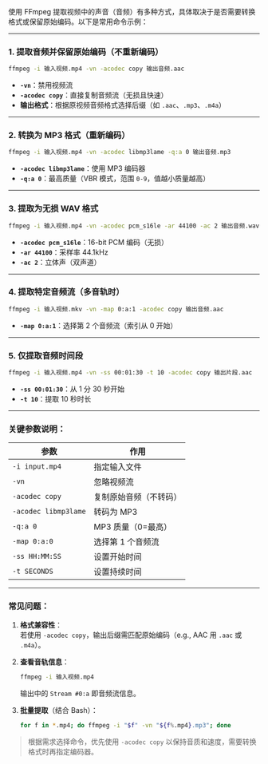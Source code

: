 使用 FFmpeg 提取视频中的声音（音频）有多种方式，具体取决于是否需要转换格式或保留原始编码。以下是常用命令示例：

---

### 1. **提取音频并保留原始编码（不重新编码）**
```bash
ffmpeg -i 输入视频.mp4 -vn -acodec copy 输出音频.aac
```
- **`-vn`**：禁用视频流
- **`-acodec copy`**：直接复制音频流（无损且快速）
- **输出格式**：根据原视频音频格式选择后缀（如 `.aac`、`.mp3`、`.m4a`）

---

### 2. **转换为 MP3 格式（重新编码）**
```bash
ffmpeg -i 输入视频.mp4 -vn -acodec libmp3lame -q:a 0 输出音频.mp3
```
- **`-acodec libmp3lame`**：使用 MP3 编码器
- **`-q:a 0`**：最高质量（VBR 模式，范围 `0-9`，值越小质量越高）

---

### 3. **提取为无损 WAV 格式**
```bash
ffmpeg -i 输入视频.mp4 -vn -acodec pcm_s16le -ar 44100 -ac 2 输出音频.wav
```
- **`-acodec pcm_s16le`**：16-bit PCM 编码（无损）
- **`-ar 44100`**：采样率 44.1kHz
- **`-ac 2`**：立体声（双声道）

---

### 4. **提取特定音频流（多音轨时）**
```bash
ffmpeg -i 输入视频.mkv -vn -map 0:a:1 -acodec copy 输出音频.aac
```
- **`-map 0:a:1`**：选择第 2 个音频流（索引从 0 开始）

---

### 5. **仅提取音频时间段**
```bash
ffmpeg -i 输入视频.mp4 -vn -ss 00:01:30 -t 10 -acodec copy 输出片段.aac
```
- **`-ss 00:01:30`**：从 1 分 30 秒开始
- **`-t 10`**：提取 10 秒时长

---

### 关键参数说明：
| 参数                 | 作用                   |
| -------------------- | ---------------------- |
| `-i input.mp4`       | 指定输入文件           |
| `-vn`                | 忽略视频流             |
| `-acodec copy`       | 复制原始音频（不转码） |
| `-acodec libmp3lame` | 转码为 MP3             |
| `-q:a 0`             | MP3 质量（0=最高）     |
| `-map 0:a:0`         | 选择第 1 个音频流      |
| `-ss HH:MM:SS`       | 设置开始时间           |
| `-t SECONDS`         | 设置持续时间           |

---

### 常见问题：
1. **格式兼容性**：  
   若使用 `-acodec copy`，输出后缀需匹配原始编码（e.g., AAC 用 `.aac` 或 `.m4a`）。
   
2. **查看音轨信息**：  
   ```bash
   ffmpeg -i 输入视频.mp4
   ```
   输出中的 `Stream #0:a` 即音频流信息。

3. **批量提取**（结合 Bash）：  
   ```bash
   for f in *.mp4; do ffmpeg -i "$f" -vn "${f%.mp4}.mp3"; done
   ```

> 根据需求选择命令，优先使用 `-acodec copy` 以保持音质和速度，需要转换格式时再指定编码器。